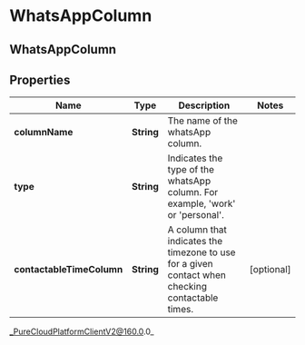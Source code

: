 # WhatsAppColumn

## WhatsAppColumn

## Properties

|Name | Type | Description | Notes|
|------------ | ------------- | ------------- | -------------|
| **columnName** | **String** | The name of the whatsApp column. | |
| **type** | **String** | Indicates the type of the whatsApp column. For example, &#39;work&#39; or &#39;personal&#39;. | |
| **contactableTimeColumn** | **String** | A column that indicates the timezone to use for a given contact when checking contactable times. | [optional] |



_PureCloudPlatformClientV2@160.0.0_
